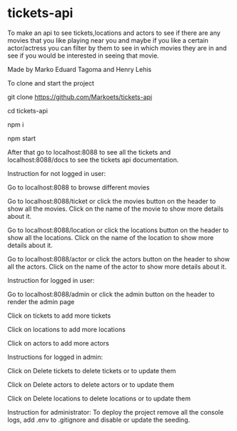 # tickets-api
To make an api to see tickets,locations and actors to see if there are any movies that you like playing near you and maybe if you like a certain actor/actress you can filter by them to see in which movies they are in and see if you would be interested in seeing that movie.

Made by Marko Eduard Tagoma and Henry Lehis

To clone and start the project

git clone https://github.com/Markoets/tickets-api

cd tickets-api

npm i

npm start

After that go to localhost:8088 to see all the tickets and localhost:8088/docs to see the tickets api documentation.

Instruction for not logged in user:

Go to localhost:8088 to browse different movies

Go to localhost:8088/ticket or click the movies button on the header to show all the movies. Click on the name of the movie to show more details about it.

Go to localhost:8088/location or click the locations button on the header to show all the locations. Click on the name of the location to show more details about it.

Go to localhost:8088/actor or click the actors button on the header to show all the actors. Click on the name of the actor to show more details about it.

Instruction for logged in user:

Go to localhost:8088/admin or click the admin button on the header to render the admin page

Click on tickets to add more tickets

Click on locations to add more locations

Click on actors to add more actors

Instructions for logged in admin:

Click on Delete tickets to delete tickets or to update them

Click on Delete actors to delete actors or to update them

Click on Delete locations to delete locations or to update them

Instruction for administrator:
To deploy the project remove all the console logs, add .env to .gitignore and disable or update the seeding.
